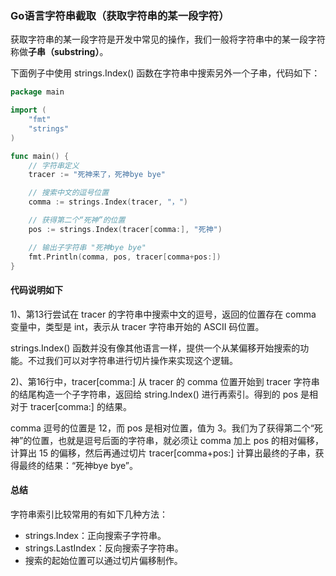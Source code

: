 ### Go语言字符串截取（获取字符串的某一段字符）

获取字符串的某一段字符是开发中常见的操作，我们一般将字符串中的某一段字符称做**子串（substring）**。

下面例子中使用 strings.Index() 函数在字符串中搜索另外一个子串，代码如下：

```go
package main

import (
	"fmt"
	"strings"
)

func main() {
	// 字符串定义
	tracer := "死神来了，死神bye bye"

	// 搜索中文的逗号位置
	comma := strings.Index(tracer, "，")

	// 获得第二个“死神”的位置
	pos := strings.Index(tracer[comma:], "死神")

	// 输出子字符串 "死神bye bye"
	fmt.Println(comma, pos, tracer[comma+pos:])
}
```

#### 代码说明如下

1)、第13行尝试在 tracer 的字符串中搜索中文的逗号，返回的位置存在 comma 变量中，类型是 int，表示从 tracer 字符串开始的 ASCII 码位置。
   
strings.Index() 函数并没有像其他语言一样，提供一个从某偏移开始搜索的功能。不过我们可以对字符串进行切片操作来实现这个逻辑。


2)、第16行中，tracer[comma:] 从 tracer 的 comma 位置开始到 tracer 字符串的结尾构造一个子字符串，返回给 string.Index() 进行再索引。得到的 pos 是相对于 tracer[comma:] 的结果。

comma 逗号的位置是 12，而 pos 是相对位置，值为 3。我们为了获得第二个“死神”的位置，也就是逗号后面的字符串，就必须让 comma 加上 pos 的相对偏移，计算出 15 的偏移，然后再通过切片 tracer[comma+pos:] 计算出最终的子串，获得最终的结果：“死神bye bye”。

#### 总结

字符串索引比较常用的有如下几种方法：

- strings.Index：正向搜索子字符串。
- strings.LastIndex：反向搜索子字符串。
- 搜索的起始位置可以通过切片偏移制作。


